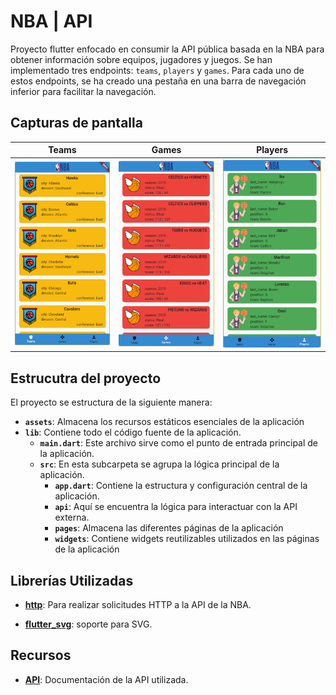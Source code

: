 # NBA | API
Proyecto flutter enfocado en consumir la API pública basada en la NBA para obtener información sobre equipos, jugadores y juegos. Se han implementado tres endpoints: `teams`, `players` y `games`. Para cada uno de estos endpoints, se ha creado una pestaña en una barra de navegación inferior para facilitar la navegación.
## Capturas de pantalla
| Teams | Games | Players |
| :---: | :---: |:---: |
|![Captura de pantalla 1](assets/view_teams.png)|![Captura de pantalla 1](assets/view_games.png)|![Captura de pantalla 1](assets/view_players.png)|
## Estrucutra del proyecto
El proyecto se estructura de la siguiente manera:
- **`assets`**: Almacena los recursos estáticos esenciales de la aplicación
- **`lib`**: Contiene todo el código fuente de la aplicación.
  - **`main.dart`**: Este archivo sirve como el punto de entrada principal de la aplicación.
  - **`src`**: En esta subcarpeta se agrupa la lógica principal de la aplicación.
    - **`app.dart`**: Contiene la estructura y configuración central de la aplicación.
    - **`api`**: Aquí se encuentra la lógica para interactuar con la API externa.
    - **`pages`**: Almacena las diferentes páginas de la aplicación
    - **`widgets`**: Contiene widgets reutilizables utilizados en las páginas de la aplicación
## Librerías Utilizadas

- [**http**](https://pub.dev/packages/http): Para realizar solicitudes HTTP a la API de la NBA. 

- [**flutter_svg**](https://pub.dev/packages/flutter_svg): soporte para SVG.

## Recursos
- [**API**](https://www.balldontlie.io/home.html#introduction): Documentación de la API utilizada.